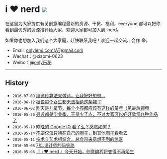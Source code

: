 # i :heart: nerd [![](https://img.shields.io/badge/%E2%99%A5-inerd.cc-green.svg)](http://inerd.cc)

在这里为大家提供有关创意编程最新的资源、干货、福利，everyone 都可以把你看到最优秀的资源推荐给大家，欢迎大家都可加入到 inerd。

如果你也想加入我们这个大家庭，赶快联系我吧！欢迎一起交流、合作 :smile:。

* Email: [onlylemi.com(AT)gmail.com](mailto:onlylemi.com@gmail.com)
* Wechat：@xiaomi-0623
* Weibo：@[only乐秘](http://weibo.com/xiaomi0623)

---

## History

* `2016-07-09` [用遗传算法来做诗，让我好好想想…](http://inerd.cc/2016/07/09/)
* `2016-06-12` [据说每个女生都无法拒绝这条裙子](http://inerd.cc/2016/06/12/)
* `2016-06-02` [昨天是儿童节，每个小孩都应该有这样的童年（见最后视频](http://inerd.cc/2016/06/02/)
* `2016-05-26` [最近都是毕业季，干货少了点，不过大家可以好好欣赏各种作品了](http://inerd.cc/2016/05/26/)
* `2016-05-19` [昨晚的 Google IO 看了么？感觉如何？](http://inerd.cc/2016/05/19/)
* `2016-05-14` [不要仅仅只待在自己的圈子，到其他圈子看看去](http://inerd.cc/2016/05/14/)
* `2016-05-11` [技术与艺术相结合，总会带来意想不到的惊喜](http://inerd.cc/2016/05/11/)
* `2016-05-08` [7年.设计师的码农路](http://inerd.cc/2016/05/08/)
* `2016-05-06` [『 i ♥ nerd 』今天开始，创意编程将变得不再陌生](http://inerd.cc/2016/05/06/)
